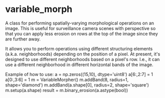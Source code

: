 # variable_morph
A class for performing spatially-varying morphological operations on an image.  This is useful for surveillance camera scenes with perspective so that you can apply less erosion on rows at the top of the image since they are further away.

It allows you to perform operations using different structuring elements (a.k.a. neighborhoods) depending on the position of a pixel.  At present, it's designed to use different neighborhoods based on a pixel's row.  I.e., it can use a different neighborhood in different horizontal bands of the image.

Example of how to use:
    a = np.zeros((15,10), dtype='uint8')
    a[6:,2:7] = 1
    a[0:,3:6] = 1
    m = VariableMorpher()
    m.addBand(8, radius=1, shape='diamond')
    m.addBand(a.shape[0], radius=2, shape='square')
    m.setup(a.shape)
    result = m.binary_erosion(a.astype(bool))
    